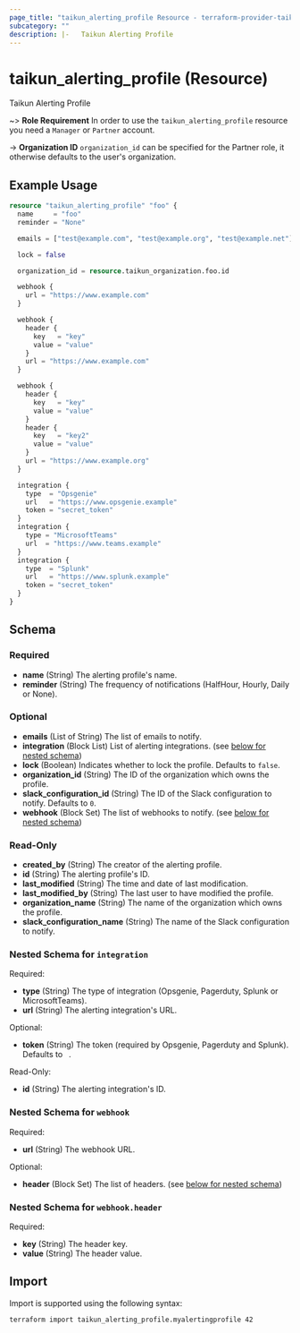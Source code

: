 ```yaml
---
page_title: "taikun_alerting_profile Resource - terraform-provider-taikun"
subcategory: ""
description: |-   Taikun Alerting Profile
---
```


# taikun_alerting_profile (Resource)

Taikun Alerting Profile

~> **Role Requirement** In order to use the `taikun_alerting_profile` resource you need a `Manager` or `Partner` account.

-> **Organization ID** `organization_id` can be specified for the Partner role, it otherwise defaults to the user's organization.

## Example Usage

```terraform
resource "taikun_alerting_profile" "foo" {
  name     = "foo"
  reminder = "None"

  emails = ["test@example.com", "test@example.org", "test@example.net"]

  lock = false

  organization_id = resource.taikun_organization.foo.id

  webhook {
    url = "https://www.example.com"
  }

  webhook {
    header {
      key   = "key"
      value = "value"
    }
    url = "https://www.example.com"
  }

  webhook {
    header {
      key   = "key"
      value = "value"
    }
    header {
      key   = "key2"
      value = "value"
    }
    url = "https://www.example.org"
  }

  integration {
    type  = "Opsgenie"
    url   = "https://www.opsgenie.example"
    token = "secret_token"
  }
  integration {
    type = "MicrosoftTeams"
    url  = "https://www.teams.example"
  }
  integration {
    type  = "Splunk"
    url   = "https://www.splunk.example"
    token = "secret_token"
  }
}
```

<!-- schema generated by tfplugindocs -->
## Schema

### Required

- **name** (String) The alerting profile's name.
- **reminder** (String) The frequency of notifications (HalfHour, Hourly, Daily or None).

### Optional

- **emails** (List of String) The list of emails to notify.
- **integration** (Block List) List of alerting integrations. (see [below for nested schema](#nestedblock--integration))
- **lock** (Boolean) Indicates whether to lock the profile. Defaults to `false`.
- **organization_id** (String) The ID of the organization which owns the profile.
- **slack_configuration_id** (String) The ID of the Slack configuration to notify. Defaults to `0`.
- **webhook** (Block Set) The list of webhooks to notify. (see [below for nested schema](#nestedblock--webhook))

### Read-Only

- **created_by** (String) The creator of the alerting profile.
- **id** (String) The alerting profile's ID.
- **last_modified** (String) The time and date of last modification.
- **last_modified_by** (String) The last user to have modified the profile.
- **organization_name** (String) The name of the organization which owns the profile.
- **slack_configuration_name** (String) The name of the Slack configuration to notify.

<a id="nestedblock--integration"></a>
### Nested Schema for `integration`

Required:

- **type** (String) The type of integration (Opsgenie, Pagerduty, Splunk or MicrosoftTeams).
- **url** (String) The alerting integration's URL.

Optional:

- **token** (String) The token (required by Opsgenie, Pagerduty and Splunk). Defaults to ` `.

Read-Only:

- **id** (String) The alerting integration's ID.


<a id="nestedblock--webhook"></a>
### Nested Schema for `webhook`

Required:

- **url** (String) The webhook URL.

Optional:

- **header** (Block Set) The list of headers. (see [below for nested schema](#nestedblock--webhook--header))

<a id="nestedblock--webhook--header"></a>
### Nested Schema for `webhook.header`

Required:

- **key** (String) The header key.
- **value** (String) The header value.

## Import

Import is supported using the following syntax:

```shell
terraform import taikun_alerting_profile.myalertingprofile 42
```
